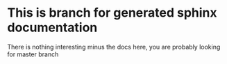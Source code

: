 # This is branch for generated sphinx documentation

There is nothing interesting minus the docs here, you are probably looking for master branch
